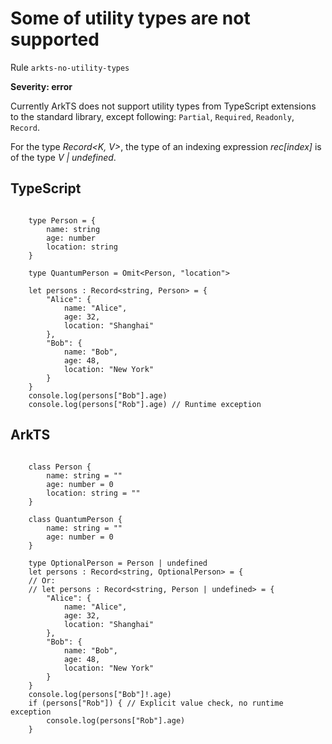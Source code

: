 #  Some of utility types are not supported

Rule ``arkts-no-utility-types``

**Severity: error**

Currently ArkTS does not support utility types from TypeScript extensions to the
standard library, except following: ``Partial``, ``Required``, ``Readonly``, ``Record``.

For the type *Record<K, V>*, the type of an indexing expression *rec[index]* is
of the type *V | undefined*.


## TypeScript


```

    type Person = {
        name: string
        age: number
        location: string
    }

    type QuantumPerson = Omit<Person, "location">

    let persons : Record<string, Person> = {
        "Alice": {
            name: "Alice",
            age: 32,
            location: "Shanghai"
        },
        "Bob": {
            name: "Bob",
            age: 48,
            location: "New York"
        }
    }
    console.log(persons["Bob"].age)
    console.log(persons["Rob"].age) // Runtime exception

```

## ArkTS


```

    class Person {
        name: string = ""
        age: number = 0
        location: string = ""
    }

    class QuantumPerson {
        name: string = ""
        age: number = 0
    }

    type OptionalPerson = Person | undefined
    let persons : Record<string, OptionalPerson> = {
    // Or:
    // let persons : Record<string, Person | undefined> = {
        "Alice": {
            name: "Alice",
            age: 32,
            location: "Shanghai"
        },
        "Bob": {
            name: "Bob",
            age: 48,
            location: "New York"
        }
    }
    console.log(persons["Bob"]!.age)
    if (persons["Rob"]) { // Explicit value check, no runtime exception
        console.log(persons["Rob"].age)
    }

```


